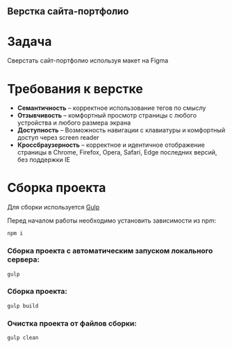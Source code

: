 ## Верстка сайта-портфолио

# Задача

Сверстать сайт-портфолио используя макет на Figma
  
# Требования к верстке

* __Семантичность__ – корректное использование тегов по смыслу
* __Отзывчивость__ – комфортный просмотр страницы с любого устройства и любого размера экрана
* __Доступность__ – Возможность навигации с клавиатуры и комфортный доступ через screen reader
* __Кроссбраузерность__ – корректное и идентичное отображение страницы в Chrome, Firefox, Opera, Safari, Edge последних версий, без поддержки IE
  
# Сборка проекта

Для сборки используется [Gulp](https://github.com/gulpjs/gulp)

Перед началом работы необходимо установить зависимости из npm:

``` 
npm i 
```

### Сборка проекта с автоматическим запуском локального сервера: 

``` 
gulp 
```

### Сборка проекта: 

``` 
gulp build 
```

### Очистка проекта от файлов сборки:

``` 
gulp clean 
```


